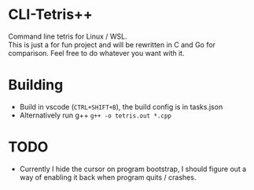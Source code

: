 # CLI-Tetris++
Command line tetris for Linux / WSL.  
This is just a for fun project and will be rewritten in C and Go for comparison.
Feel free to do whatever you want with it.

# Building
- Build in vscode (`CTRL+SHIFT+B`), the build config is in tasks.json
- Alternatively run g++ `g++ -o tetris.out *.cpp`

# TODO
- Currently I hide the cursor on program bootstrap, I should figure out a way of enabling it back when program quits / crashes.
